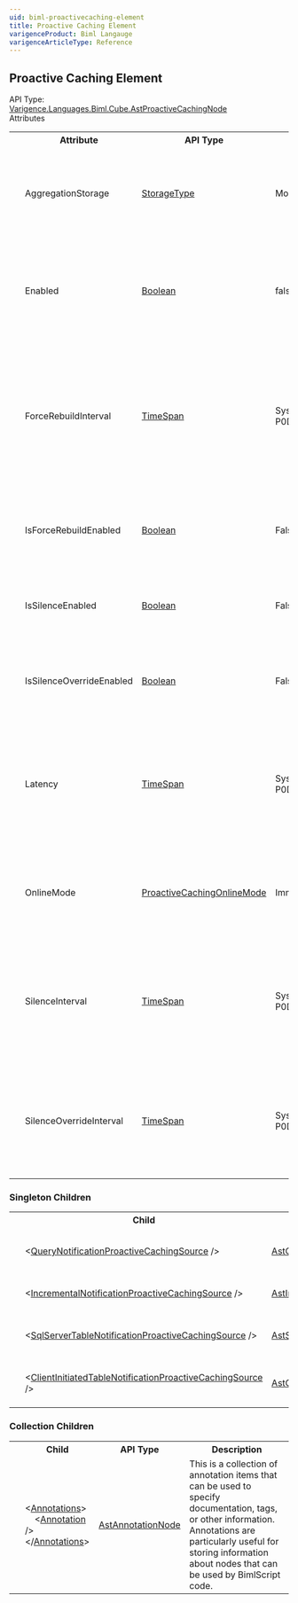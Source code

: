 ```yaml
---
uid: biml-proactivecaching-element
title: Proactive Caching Element
varigenceProduct: Biml Langauge
varigenceArticleType: Reference
---
```

## Proactive Caching Element<div class="AssemblyInfoGroup"><div class="CrossReferenceGroup"><div class="CrossReferenceHeader">API Type:</div><div class="CrossReferenceValue"><a href="../api-reference/Varigence.Languages.Biml.Cube.AstProactiveCachingNode.html">Varigence.Languages.Biml.Cube.AstProactiveCachingNode</a></div></div></div><div class="AttributeGroup"><div class="AttributeGroupHeader">Attributes</div><table id="AttributeList" class="AttributeList"><tbody><tr><th class="AttributeIconColumnHeader">&nbsp;</th><th class="AttributeNameColumnHeader">Attribute</th><th class="AttributeTypeColumnHeader">API Type</th><th class="AttributeDefaultColumnHeader">Default</th><th class="AttributeSummaryColumnHeader">Description</th></tr><tr class="ad0"><td align="center" class="AttributeIcon"><img title="" src="attribute.png"></td><td class="AttributeName">AggregationStorage</td><td class="AttributeType"><a href="../api-reference/Varigence.Languages.Biml.Cube.StorageType.html">StorageType</a></td><td class="AttributeDefault">MolapOnly</td><td class="AttributeSummary"><div class ="SummaryItem">This value specifies the storage type for partitions with proactive caching.</div></td></tr><tr class="ad1"><td align="center" class="AttributeIcon"><img title="" src="attribute.png"></td><td class="AttributeName">Enabled</td><td class="AttributeType"><a href="https://msdn.microsoft.com/en-us/library/System.Boolean.aspx">Boolean</a></td><td class="AttributeDefault">false</td><td class="AttributeSummary"><div class ="SummaryItem">This value specifies whether this proactive caching settings object is enabled.</div></td></tr><tr class="ad0"><td align="center" class="AttributeIcon"><img title="" src="attribute.png"></td><td class="AttributeName">ForceRebuildInterval</td><td class="AttributeType"><a href="https://msdn.microsoft.com/en-us/library/System.TimeSpan.aspx">TimeSpan</a></td><td class="AttributeDefault">System.Xml.XmlConvert.ToTimeSpan(&quot;-P0DT0H0M1S&quot;)</td><td class="AttributeSummary"><div class ="SummaryItem">This value specifies the amount of time following the dropping of a MOLAP image when the MOLAP imaging will begin.</div></td></tr><tr class="ad1"><td align="center" class="AttributeIcon"><img title="" src="attribute.png"></td><td class="AttributeName">IsForceRebuildEnabled</td><td class="AttributeType"><a href="https://msdn.microsoft.com/en-us/library/System.Boolean.aspx">Boolean</a></td><td class="AttributeDefault">False</td><td class="AttributeSummary"><div class ="SummaryItem">This value specifies whether the force rebuild interval is enabled.</div></td></tr><tr class="ad0"><td align="center" class="AttributeIcon"><img title="" src="attribute.png"></td><td class="AttributeName">IsSilenceEnabled</td><td class="AttributeType"><a href="https://msdn.microsoft.com/en-us/library/System.Boolean.aspx">Boolean</a></td><td class="AttributeDefault">False</td><td class="AttributeSummary"><div class ="SummaryItem">This value specifies whether the silence interval is enabled.</div></td></tr><tr class="ad1"><td align="center" class="AttributeIcon"><img title="" src="attribute.png"></td><td class="AttributeName">IsSilenceOverrideEnabled</td><td class="AttributeType"><a href="https://msdn.microsoft.com/en-us/library/System.Boolean.aspx">Boolean</a></td><td class="AttributeDefault">False</td><td class="AttributeSummary"><div class ="SummaryItem">This value specifies whether the silence override interval is enabled.</div></td></tr><tr class="ad0"><td align="center" class="AttributeIcon"><img title="" src="attribute.png"></td><td class="AttributeName">Latency</td><td class="AttributeType"><a href="https://msdn.microsoft.com/en-us/library/System.TimeSpan.aspx">TimeSpan</a></td><td class="AttributeDefault">System.Xml.XmlConvert.ToTimeSpan(&quot;-P0DT0H0M1S&quot;)</td><td class="AttributeSummary"><div class ="SummaryItem">This value specifies the amount of time that must pass after notification and before MOLAP images are deleted.</div></td></tr><tr class="ad1"><td align="center" class="AttributeIcon"><img title="" src="attribute.png"></td><td class="AttributeName">OnlineMode</td><td class="AttributeType"><a href="../api-reference/Varigence.Languages.Biml.Cube.ProactiveCachingOnlineMode.html">ProactiveCachingOnlineMode</a></td><td class="AttributeDefault">Immediate</td><td class="AttributeSummary"><div class ="SummaryItem">This value specifies when the proactive caching object comes online.</div></td></tr><tr class="ad0"><td align="center" class="AttributeIcon"><img title="" src="attribute.png"></td><td class="AttributeName">SilenceInterval</td><td class="AttributeType"><a href="https://msdn.microsoft.com/en-us/library/System.TimeSpan.aspx">TimeSpan</a></td><td class="AttributeDefault">System.Xml.XmlConvert.ToTimeSpan(&quot;-P0DT0H0M1S&quot;)</td><td class="AttributeSummary"><div class ="SummaryItem">This value specifies the amount of time that must pass after the last activity before MOLAP imaging can begin.</div></td></tr><tr class="ad1"><td align="center" class="AttributeIcon"><img title="" src="attribute.png"></td><td class="AttributeName">SilenceOverrideInterval</td><td class="AttributeType"><a href="https://msdn.microsoft.com/en-us/library/System.TimeSpan.aspx">TimeSpan</a></td><td class="AttributeDefault">System.Xml.XmlConvert.ToTimeSpan(&quot;-P0DT0H0M1S&quot;)</td><td class="AttributeSummary"><div class ="SummaryItem">This value specifies the amount of time following notification when the MOLAP imaging will begin.</div></td></tr></tbody></table></div><div class="ChildGroup">### Singleton Children<table id="ChildList" class="ChildList"><tbody><tr><th class="ChildIconColumnHeader">&nbsp;</th><th class="ChildNameColumnHeader">Child</th><th class="ChildTypeColumnHeader">API Type</th><th class="ChildSummaryColumnHeader">Description</th></tr><tr class="cd0"><td align="center" class="ChildIcon"><img title="" src="singletonChild.png"></td><td class="ChildName"><span class="punc">&lt;</span><a href=../api-reference/Varigence.Languages.Biml.Cube.AstQueryNotificationProactiveCachingSourceNode.html">QueryNotificationProactiveCachingSource</a><span class="punc"> /&gt;</span></td><td class="ChildType"><a href="../api-reference/Varigence.Languages.Biml.Cube.AstQueryNotificationProactiveCachingSourceNode.html">AstQueryNotificationProactiveCachingSourceNode</a></td><td class="ChildSummary">The AstQueryNotificationProactiveCachingSourceNode type provides information to the Proactive Caching object about which query to execute to determine whether a data source has been modified.</td></tr><tr class="cd1"><td align="center" class="ChildIcon"><img title="" src="singletonChild.png"></td><td class="ChildName"><span class="punc">&lt;</span><a href=../api-reference/Varigence.Languages.Biml.Cube.AstIncrementalNotificationProactiveCachingSourceNode.html">IncrementalNotificationProactiveCachingSource</a><span class="punc"> /&gt;</span></td><td class="ChildType"><a href="../api-reference/Varigence.Languages.Biml.Cube.AstIncrementalNotificationProactiveCachingSourceNode.html">AstIncrementalNotificationProactiveCachingSourceNode</a></td><td class="ChildSummary">The AstIncrementalNotificationProactiveCachingSourceNode type provides information to the Proactive Caching object about how to determine incremental processing progress.</td></tr><tr class="cd0"><td align="center" class="ChildIcon"><img title="" src="singletonChild.png"></td><td class="ChildName"><span class="punc">&lt;</span><a href=../api-reference/Varigence.Languages.Biml.Cube.AstSqlServerTableNotificationProactiveCachingSourceNode.html">SqlServerTableNotificationProactiveCachingSource</a><span class="punc"> /&gt;</span></td><td class="ChildType"><a href="../api-reference/Varigence.Languages.Biml.Cube.AstSqlServerTableNotificationProactiveCachingSourceNode.html">AstSqlServerTableNotificationProactiveCachingSourceNode</a></td><td class="ChildSummary">The AstSqlServerTableNotificationProactiveCachingSourceNode corresponds directly to SQL Server Table Notification Source for proactive caching in SQL Server Analysis Services.</td></tr><tr class="cd1"><td align="center" class="ChildIcon"><img title="" src="singletonChild.png"></td><td class="ChildName"><span class="punc">&lt;</span><a href=../api-reference/Varigence.Languages.Biml.Cube.AstClientInitiatedTableNotificationProactiveCachingSourceNode.html">ClientInitiatedTableNotificationProactiveCachingSource</a><span class="punc"> /&gt;</span></td><td class="ChildType"><a href="../api-reference/Varigence.Languages.Biml.Cube.AstClientInitiatedTableNotificationProactiveCachingSourceNode.html">AstClientInitiatedTableNotificationProactiveCachingSourceNode</a></td><td class="ChildSummary">The AstClientInitiatedTableNotificationProactiveCachingSourceNode type corresponds directly to client initiated table notification for a proactive caching source in SQL Server Analysis Services.</td></tr></tbody></table></div><div class="ChildGroup">### Collection Children<table id="ChildList" class="ChildList"><tbody><tr><th class="ChildIconColumnHeader">&nbsp;</th><th class="ChildNameColumnHeader">Child</th><th class="ChildTypeColumnHeader">API Type</th><th class="ChildSummaryColumnHeader">Description</th></tr><tr class="cd0"><td align="center" class="ChildIcon"><img title="" src="collectionChild.png"><div class="RequiredIcon" title="Required Child"></div><td class="ChildName"><span class="punc">&lt;</span><a href=Varigence.Languages.Biml.AstNode_Annotations.html">Annotations</a><span class="punc">&gt;</span><br />&nbsp;&nbsp;&nbsp;&nbsp;<span class="punc">&lt;</span><a href=Varigence.Languages.Biml.AstAnnotationNode.html">Annotation</a> <span class="punc">/&gt;</span><br /><span class="punc">&lt;/</span><a href=Varigence.Languages.Biml.AstNode_Annotations.html">Annotations</a><span class="punc">&gt;</span></td><td class="ChildType"><a href="../api-reference/Varigence.Languages.Biml.AstAnnotationNode.html">AstAnnotationNode</a></td><td class="ChildSummary"><div class ="SummaryItem">This is a collection of annotation items that can be used to specify documentation, tags, or other information.  Annotations are particularly useful for storing information about nodes that can be used by BimlScript code.</div></td></tr></tbody></table></div>